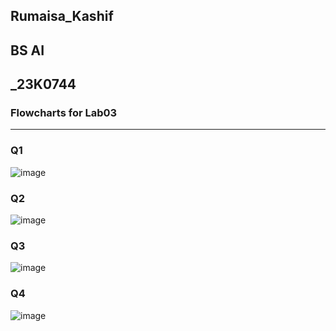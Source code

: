 ## Rumaisa_Kashif
## BS AI
## _23K0744
### Flowcharts for Lab03
--------------------------
### Q1
![image](https://github.com/RumaisaKashif/PfFall23/assets/142867414/e48109e7-d53b-471c-9426-8c704d597d0a)
### Q2
![image](https://github.com/RumaisaKashif/PfFall23/assets/142867414/5419d296-3817-43a6-ab44-f7c89f9be986)
### Q3
![image](https://github.com/RumaisaKashif/PfFall23/assets/142867414/4bb559ab-5af1-4f28-9483-3bed38f24213)
### Q4
![image](https://github.com/RumaisaKashif/PfFall23/assets/142867414/a4811a70-d6d2-466b-9676-757928868749)


